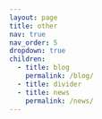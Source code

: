 ```yaml
---
layout: page
title: other
nav: true
nav_order: 5
dropdown: true
children:
  - title: blog
    permalink: /blog/
  - title: divider
  - title: news
    permalink: /news/
---
```

